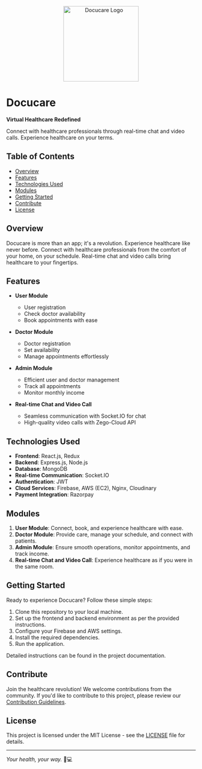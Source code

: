 <p align="center">
  <img src="https://res.cloudinary.com/di99qdkb5/image/upload/v1698405584/logos/logo_xhn9wi.png" alt="Docucare Logo" width="200">
</p>

# Docucare

**Virtual Healthcare Redefined**

Connect with healthcare professionals through real-time chat and video calls. Experience healthcare on your terms.

## Table of Contents

- [Overview](#overview)
- [Features](#features)
- [Technologies Used](#technologies-used)
- [Modules](#modules)
- [Getting Started](#getting-started)
- [Contribute](#contribute)
- [License](#license)

## Overview

Docucare is more than an app; it's a revolution. Experience healthcare like never before. Connect with healthcare professionals from the comfort of your home, on your schedule. Real-time chat and video calls bring healthcare to your fingertips.

## Features

- **User Module**
  - User registration
  - Check doctor availability
  - Book appointments with ease

- **Doctor Module**
  - Doctor registration
  - Set availability
  - Manage appointments effortlessly

- **Admin Module**
  - Efficient user and doctor management
  - Track all appointments
  - Monitor monthly income

- **Real-time Chat and Video Call**
  - Seamless communication with Socket.IO for chat
  - High-quality video calls with Zego-Cloud API

## Technologies Used

- **Frontend**: React.js, Redux
- **Backend**: Express.js, Node.js
- **Database**: MongoDB
- **Real-time Communication**: Socket.IO
- **Authentication**: JWT
- **Cloud Services**: Firebase, AWS (EC2), Nginx, Cloudinary
- **Payment Integration**: Razorpay

## Modules

1. **User Module**: Connect, book, and experience healthcare with ease.
2. **Doctor Module**: Provide care, manage your schedule, and connect with patients.
3. **Admin Module**: Ensure smooth operations, monitor appointments, and track income.
4. **Real-time Chat and Video Call**: Experience healthcare as if you were in the same room.

## Getting Started

Ready to experience Docucare? Follow these simple steps:

1. Clone this repository to your local machine.
2. Set up the frontend and backend environment as per the provided instructions.
3. Configure your Firebase and AWS settings.
4. Install the required dependencies.
5. Run the application.

Detailed instructions can be found in the project documentation.

## Contribute

Join the healthcare revolution! We welcome contributions from the community. If you'd like to contribute to this project, please review our [Contribution Guidelines](CONTRIBUTING.md).

## License

This project is licensed under the MIT License - see the [LICENSE](LICENSE) file for details.

---

*Your health, your way.* 🏥💻

